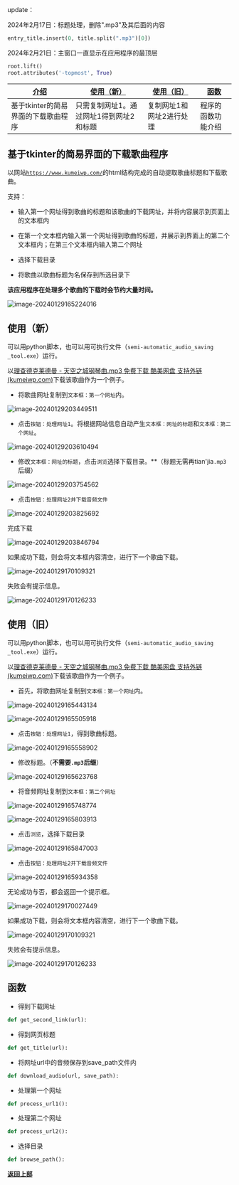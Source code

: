 update：

2024年2月17日：标题处理，删除".mp3"及其后面的内容

```python
entry_title.insert(0, title.split(".mp3")[0])
```

2024年2月21日：主窗口一直显示在应用程序的最顶层

```python
root.lift()
root.attributes('-topmost', True)
```



| [介绍](#section1)                   | [使用（新）](#section2)                 | [使用（旧）](#section3)  | [函数](#section4)  |
| ----------------------------------- | --------------------------------------- | ------------------------ | ------------------ |
| 基于tkinter的简易界面的下载歌曲程序 | 只需复制网址1。通过网址1得到网址2和标题 | 复制网址1和网址2进行处理 | 程序的函数功能介绍 |



## **基于tkinter的简易界面的下载歌曲程序**<a name="section1"></a>

以网站[`https://www.kumeiwp.com/`](https://www.kumeiwp.com/search.html)的html结构完成的自动提取歌曲标题和下载歌曲。

支持：

- 输入第一个网址得到歌曲的标题和该歌曲的下载网址，并将内容展示到页面上的文本框内

- 在第一个文本框内输入第一个网址得到歌曲的标题，并展示到界面上的第二个文本框内；在第三个文本框内输入第二个网址
- 选择下载目录
- 将歌曲以歌曲标题为名保存到所选目录下

**该应用程序在处理多个歌曲的下载时会节约大量时间。**



![image-20240129165224016](README.assets/image-20240129165224016.png)

## 使用（新）<a name="section2"></a>

可以用python脚本，也可以用可执行文件（`semi-automatic_audio_saving _tool.exe`）运行。

以[理查德克莱德曼 - 天空之城钢琴曲.mp3 免费下载 酷美网盘 支持外链 (kumeiwp.com)](https://www.kumeiwp.com/file/160494.html)下载该歌曲作为一个例子。

- 将歌曲网址复制到`文本框：第一个网址`内。

![image-20240129203449511](README.assets/image-20240129203449511.png)

- 点击`按钮：处理网址1`。将根据网站信息自动产生`文本框：网址的标题`和`文本框：第二个网址`。

![image-20240129203610494](README.assets/image-20240129203610494.png)

- 修改`文本框：网址的标题`，点击`浏览`选择下载目录。**（标题无需再tian'jia`.mp3`后缀）

![image-20240129203754562](README.assets/image-20240129203754562.png)

- 点击`按钮：处理网址2并下载音频文件`

![image-20240129203825692](README.assets/image-20240129203825692.png)

完成下载

![image-20240129203846794](README.assets/image-20240129203846794.png)

如果成功下载，则会将文本框内容清空，进行下一个歌曲下载。

![image-20240129170109321](README.assets/image-20240129170109321.png)

失败会有提示信息。

![image-20240129170126233](README.assets/image-20240129170126233.png)

## 使用（旧）<a name="section3"></a>

可以用python脚本，也可以用可执行文件（`semi-automatic_audio_saving _tool.exe`）运行。

以[理查德克莱德曼 - 天空之城钢琴曲.mp3 免费下载 酷美网盘 支持外链 (kumeiwp.com)](https://www.kumeiwp.com/file/160494.html)下载该歌曲作为一个例子。

- 首先，将歌曲网址复制到`文本框：第一个网址`内。

![image-20240129165443134](README.assets/image-20240129165443134.png)

![image-20240129165505918](README.assets/image-20240129165505918.png)

- 点击`按钮：处理网址1`，得到歌曲标题。

![image-20240129165558902](README.assets/image-20240129165558902.png)

- 修改标题。（**不需要`.mp3`后缀**）

![image-20240129165623768](README.assets/image-20240129165623768.png)

- 将音频网址复制到`文本框：第二个网址`

![image-20240129165748774](README.assets/image-20240129165748774.png)

![image-20240129165803913](README.assets/image-20240129165803913.png)

- 点击`浏览`，选择下载目录

![image-20240129165847003](README.assets/image-20240129165847003.png)

- 点击`按钮：处理网址2并下载音频文件`

![image-20240129165934358](README.assets/image-20240129165934358.png)

无论成功与否，都会返回一个提示框。

![image-20240129170027449](README.assets/image-20240129170027449.png)

如果成功下载，则会将文本框内容清空，进行下一个歌曲下载。

![image-20240129170109321](README.assets/image-20240129170109321.png)

失败会有提示信息。

![image-20240129170126233](README.assets/image-20240129170126233.png)

## 函数<a name="section4"></a>

- 得到下载网址

```python
def get_second_link(url):
```

- 得到网页标题

```python
def get_title(url):
```

- 将网址url中的音频保存到save_path文件内

```python
def download_audio(url, save_path):
```

- 处理第一个网址

```python
def process_url1():
```

- 处理第二个网址

```python
def process_url2():
```

- 选择目录

```python
def browse_path():
```



[**返回上部**](#section1)